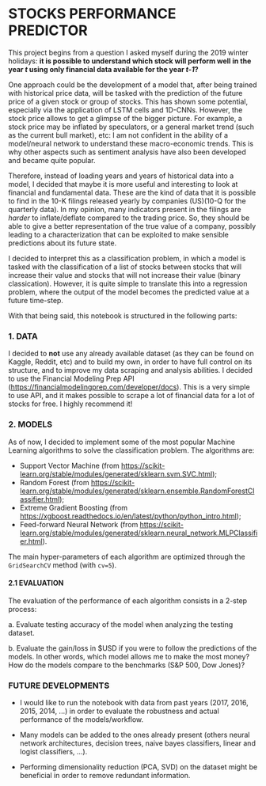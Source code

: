 # STOCKS PERFORMANCE PREDICTOR

This project begins from a question I asked myself during the 2019 winter holidays: **it is possible to understand which stock will perform well in the year *t* using only financial data available for the year *t-1*?** 

One approach could be the development of a model that, after being trained with historical price data, will be tasked with the prediction of the future price of a given stock or group of stocks. This has shown some potential, especially via the application of LSTM cells and 1D-CNNs.
However, the stock price allows to get a glimpse of the bigger picture. For example, a stock price may be inflated by speculators, or a general market trend (such as the current bull market), etc: I am not confident in the ability of a model/neural network to understand these macro-economic trends. This is why other aspects such as sentiment analysis have also been developed and became quite popular.

Therefore, instead of loading years and years of historical data into a model, I decided that maybe it is more useful and interesting to look at financial and fundamental data. These are the kind of data that it is possible to find in the 10-K filings released yearly by companies (US)(10-Q for the quarterly data). In my opinion, many indicators present in the filings are *harder* to inflate/deflate compared to the trading price. So, they should be able to give a better representation of the true value of a company, possibly leading to a characterization that can be exploited to make sensible predictions about its future state.

I decided to interpret this as a classification problem, in which a model is tasked with the classification of a list of stocks between stocks that will increase their value and stocks that will not increase their value (binary classication). However, it is quite simple to translate this into a regression problem, where the output of the model becomes the predicted value at a future time-step.

With that being said, this notebook is structured in the following parts:

### 1. DATA
I decided to **not** use any already available dataset (as they can be found on Kaggle, Reddit, etc) and to build my own, in order to have full control on its structure, and to improve my data scraping and analysis abilities. I decided to use the Financial Modeling Prep API (https://financialmodelingprep.com/developer/docs). This is a very simple to use API, and it makes possible to scrape a lot of financial data for a lot of stocks for free. I highly recommend it!

### 2. MODELS
As of now, I decided to implement some of the most popular Machine Learning algorithms to solve the classification problem. The algorithms are:
  * Support Vector Machine (from https://scikit-learn.org/stable/modules/generated/sklearn.svm.SVC.html);
  * Random Forest (from https://scikit-learn.org/stable/modules/generated/sklearn.ensemble.RandomForestClassifier.html);
  * Extreme Gradient Boosting (from https://xgboost.readthedocs.io/en/latest/python/python_intro.html);
  * Feed-forward Neural Network (from https://scikit-learn.org/stable/modules/generated/sklearn.neural_network.MLPClassifier.html).
 
The main hyper-parameters of each algorithm are optimized through the `GridSearchCV` method (with `cv=5`).

#### 2.1 EVALUATION
The evaluation of the performance of each algorithm consists in a 2-step process:

  a. Evaluate testing accuracy of the model when analyzing the testing dataset.
  
  b. Evaluate the gain/loss in $USD if you were to follow the predictions of the models. In other words, which model allows me to make the most money? How do the models compare to the benchmarks (S&P 500, Dow Jones)?


### FUTURE DEVELOPMENTS

  * I would like to run the notebook with data from past years (2017, 2016, 2015, 2014, ...) in order to evaluate the robustness and actual performance of the models/workflow.

  * Many models can be added to the ones already present (others neural network architectures, decision trees, naive bayes classifiers, linear and logist classifiers, ...).

  * Performing dimensionality reduction (PCA, SVD) on the dataset might be beneficial in order to remove redundant information.
